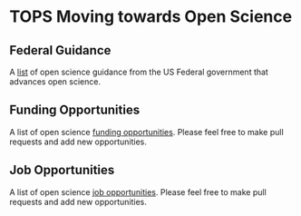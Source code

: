 # TOPS Moving towards Open Science

## Federal Guidance

A [list](./federal_guidance.md) of open science guidance from the US Federal government that advances open science.

## Funding Opportunities

A list of open science [funding opportunities](./funding_opportunities.md). Please feel free to make pull requests and add new opportunities.

## Job Opportunities

A list of open science [job opportunities](./job_opportunities.md). Please feel free to make pull requests and add new opportunities.
